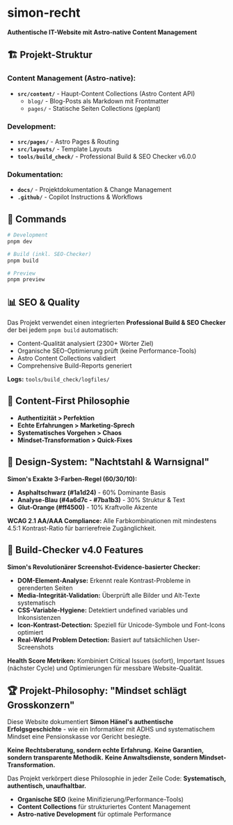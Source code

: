 # simon-recht

**Authentische IT-Website mit Astro-native Content Management**

## 🏗️ Projekt-Struktur

### **Content Management (Astro-native):**

- **`src/content/`** - Haupt-Content Collections (Astro Content API)
  - `blog/` - Blog-Posts als Markdown mit Frontmatter
  - `pages/` - Statische Seiten Collections (geplant)

### **Development:**

- **`src/pages/`** - Astro Pages & Routing
- **`src/layouts/`** - Template Layouts
- **`tools/build_check/`** - Professional Build & SEO Checker v6.0.0

### **Dokumentation:**

- **`docs/`** - Projektdokumentation & Change Management
- **`.github/`** - Copilot Instructions & Workflows

## 🚀 Commands

```bash
# Development
pnpm dev

# Build (inkl. SEO-Checker)
pnpm build

# Preview
pnpm preview
```

## 📊 SEO & Quality

Das Projekt verwendet einen integrierten **Professional Build & SEO Checker** der bei jedem `pnpm build` automatisch:

- Content-Qualität analysiert (2300+ Wörter Ziel)
- Organische SEO-Optimierung prüft (keine Performance-Tools)
- Astro Content Collections validiert
- Comprehensive Build-Reports generiert

**Logs:** `tools/build_check/logfiles/`

## 🎯 Content-First Philosophie

- **Authentizität > Perfektion**
- **Echte Erfahrungen > Marketing-Sprech**
- **Systematisches Vorgehen > Chaos**
- **Mindset-Transformation > Quick-Fixes**

## 🎨 Design-System: "Nachtstahl & Warnsignal"

**Simon's Exakte 3-Farben-Regel (60/30/10):**

- **Asphaltschwarz (#1a1d24)** - 60% Dominante Basis
- **Analyse-Blau (#4a6d7c - #7ba1b3)** - 30% Struktur & Text
- **Glut-Orange (#ff4500)** - 10% Kraftvolle Akzente

**WCAG 2.1 AA/AAA Compliance:** Alle Farbkombinationen mit mindestens 4.5:1 Kontrast-Ratio für barrierefreie Zugänglichkeit.

## 🚀 Build-Checker v4.0 Features

**Simon's Revolutionärer Screenshot-Evidence-basierter Checker:**

- **DOM-Element-Analyse:** Erkennt reale Kontrast-Probleme in gerenderten Seiten
- **Media-Integrität-Validation:** Überprüft alle Bilder und Alt-Texte systematisch
- **CSS-Variable-Hygiene:** Detektiert undefined variables und Inkonsistenzen
- **Icon-Kontrast-Detection:** Speziell für Unicode-Symbole und Font-Icons optimiert
- **Real-World Problem Detection:** Basiert auf tatsächlichen User-Screenshots

**Health Score Metriken:** Kombiniert Critical Issues (sofort), Important Issues (nächster Cycle) und Optimierungen für messbare Website-Qualität.

## 🏆 Projekt-Philosophy: "Mindset schlägt Grosskonzern"

Diese Website dokumentiert **Simon Hänel's authentische Erfolgsgeschichte** - wie ein Informatiker mit ADHS und systematischem Mindset eine Pensionskasse vor Gericht besiegte.

**Keine Rechtsberatung, sondern echte Erfahrung.**
**Keine Garantien, sondern transparente Methodik.**
**Keine Anwaltsdienste, sondern Mindset-Transformation.**

Das Projekt verkörpert diese Philosophie in jeder Zeile Code: **Systematisch, authentisch, unaufhaltbar.**

- **Organische SEO** (keine Minifizierung/Performance-Tools)
- **Content Collections** für strukturiertes Content Management
- **Astro-native Development** für optimale Performance
